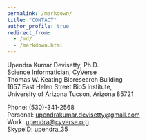 ```yaml
---
permalink: /markdown/
title: "CONTACT"
author_profile: true
redirect_from: 
  - /md/
  - /markdown.html
---
```


Upendra Kumar Devisetty, Ph.D.  
Science Informatician, [CyVerse](https:cyverse.org)  
Thomas W. Keating Bioresearch Building   
1657 East Helen Street Bio5 Institute,   
University of Arizona Tucson, Arizona 85721

Phone: (530)-341-2568   
Personal: [upendrakumar.devisetty@gmail.com](upendrakumar.devisetty@gmail.com)   
Work: [upendra@cyverse.org](upendra@cyverse.org)   
SkypeID: upendra_35